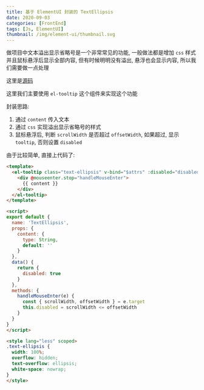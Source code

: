 ```yaml
---
title: 基于 ElementUI 封装的 TextEllipsis
date: 2020-09-03
categories: [FrontEnd]
tags: [Js, ElementUI]
thumbnail: /img/element-ui/thumbnail.svg
---
```


做项目中文本溢出显示省略号是一个非常常见的功能, 一般做法都是增加 `css` 样式并且鼠标悬浮后显示全部内容, 但有时候明明没有溢出, 悬浮也会显示内容, 所以我们需要做一点处理

<!-- more -->

这里是[源码](https://github.com/HenryTSZ/vue-element-extend/blob/master/src/plugins/TextEllipsis.vue)

这里我们主要使用 `el-tooltip` 这个组件来实现这个功能

封装思路:

1. 通过 `content` 传入文本
2. 通过 `css` 实现溢出显示省略号的样式
3. 鼠标悬浮后, 判断 `scrollWidth` 是否超过 `offsetWidth`, 如果超过, 显示 `tooltip`, 否则设置 `disabled`

由于比较简单, 直接上代码了:

``` HTML
<template>
  <el-tooltip class="text-ellipsis" v-bind="$attrs" :disabled="disabled" :content="content">
    <div @mouseenter.stop="handleMouseEnter">
      {{ content }}
    </div>
  </el-tooltip>
</template>

<script>
export default {
  name: 'TextEllipsis',
  props: {
    content: {
      type: String,
      default: ''
    }
  },
  data() {
    return {
      disabled: true
    }
  },
  methods: {
    handleMouseEnter(e) {
      const { scrollWidth, offsetWidth } = e.target
      this.disabled = scrollWidth <= offsetWidth
    }
  }
}
</script>

<style lang="less" scoped>
.text-ellipsis {
  width: 100%;
  overflow: hidden;
  text-overflow: ellipsis;
  white-space: nowrap;
}
</style>
```
